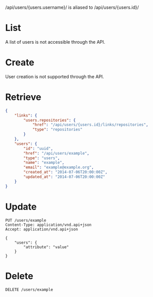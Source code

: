 /api/users/{users.username}/
is aliased to
/api/users/{users.id}/

List
====
A list of users is not accessible through the API.

Create
======
User creation is not supported through the API.

Retrieve
========
```json
{
    "links": {
        "users.repositories": {
            "href": "/api/users/{users.id}/links/repositories",
            "type": "repositories"
        }
    },
    "users": {
        "id": "uuid",
        "href": "/api/users/example",
        "type": "users",
        "name": "example",
        "email": "example@example.org",
        "created_at": "2014-07-06T20:00:00Z",
        "updated_at": "2014-07-06T20:00:00Z"
    }
}
```

Update
======
```http
PUT /users/example
Content-Type: application/vnd.api+json
Accept: application/vnd.api+json

{
    "users": {
        "attribute": "value"
    }
}
```

Delete
======
```http
DELETE /users/example
```
